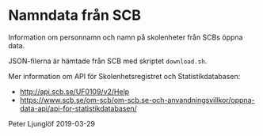 # Namndata från SCB
Information om personnamn och namn på skolenheter från SCBs öppna data.

JSON-filerna är hämtade från SCB med skriptet `download.sh`.

Mer information om API för Skolenhetsregistret och Statistikdatabasen:
- http://api.scb.se/UF0109/v2/Help
- https://www.scb.se/om-scb/om-scb.se-och-anvandningsvillkor/oppna-data-api/api-for-statistikdatabasen/

Peter Ljunglöf
2019-03-29
